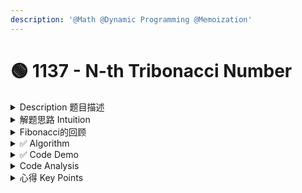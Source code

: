 ```yaml
---
description: '@Math @Dynamic Programming @Memoization'
---
```


# 🟢 1137 - N-th Tribonacci Number

<details>

<summary>Description 题目描述 </summary>

The Tribonacci sequence T(n) is defined as follows:&#x20;

* T(0) = 0, T(1) = 1, T(2) = 1
* T(n+3) = T(n) + T(n+1) + T(n+2) for n >= 0.

Given `n`, return the value of T(n).

**Example 1:**

<pre><code><strong>Input: n = 4
</strong><strong>Output: 4
</strong>Explanation:
T_3 = 0 + 1 + 1 = 2
T_4 = 1 + 1 + 2 = 4
</code></pre>

**Example 2:**

<pre><code><strong>Input: n = 25
</strong><strong>Output: 1389537
</strong></code></pre>

**Constraints:**

* `0 <= n <= 37`
* The answer is guaranteed to fit within a 32-bit integer, ie. `answer <= 2^31 - 1`.

</details>

<details>

<summary>解题思路 Intuition </summary>

* Fibonacci 的变形
* 有时候就是这种变形的题会让人很不知所措

</details>

<details>

<summary>Fibonacci的回顾</summary>

```
F(0) = 0, F(1) = 1
F(n) = F(n-1) + F(n-2), for n > 1
So the sequence goes: 0, 1, 1, 2, 3, 5, 8, 13, 21, 34, ...
```

```java
class Solution {

    // intitiate a memo as a HashMap
    private HashMap<Integer, Integer> memo = new HashMap<>();

    private int dp(int i) {
        if (i <= 1) return i;
        
        // Check if the result is already in the memo to avoid re-computation
        if (!memo.containsKey(i)) {
            memo.put(i, dp(i-1) + dp(i-2)); // recursion -- If not, compute it by breaking it into subproblems
        }
        return memo.get(i);
    } 


    public int fibonacci(int n) {
        return dp(n);
    }
}
```

</details>

<details>

<summary>✅ Algorithm </summary>

1. base case的改变
2. recursion的改变
3. 其他的和fibonacci一样

</details>

<details>

<summary>✅ Code Demo </summary>

```java
class Solution {
    // intitiate a memo as a HashMap
    private HashMap<Integer, Integer> memo = new HashMap<>();

    private int dp(int i) { 
        // MAIN DIFFERENCE COMPARED TO BASE FIBONACCI 
        if (i <= 1) return i;
        if (i == 2) return 1;
        
        // Check if the result is already in the memo to avoid re-computation
        if (!memo.containsKey(i)) {
            memo.put(i, dp(i-1) + dp(i-2) + dp(i-3)); // recursion -- If not, compute it by breaking it into subproblems
        }
        return memo.get(i); // the calculated result retreived using key
    } 


    public int tribonacci(int n) { // n: like an index, could be 0
        return dp(n);
    }
}
```

</details>

<details>

<summary>Code Analysis</summary>

Time Complexity: O(n)

Space Complexity: O(n)

</details>

<details>

<summary>心得 Key Points</summary>

1. base case: T(0), T(1), T(2)
2. state variable: dp
3. recursion relation: T(n) = T(n-1) + T(n-2) + T(n-3)

</details>
